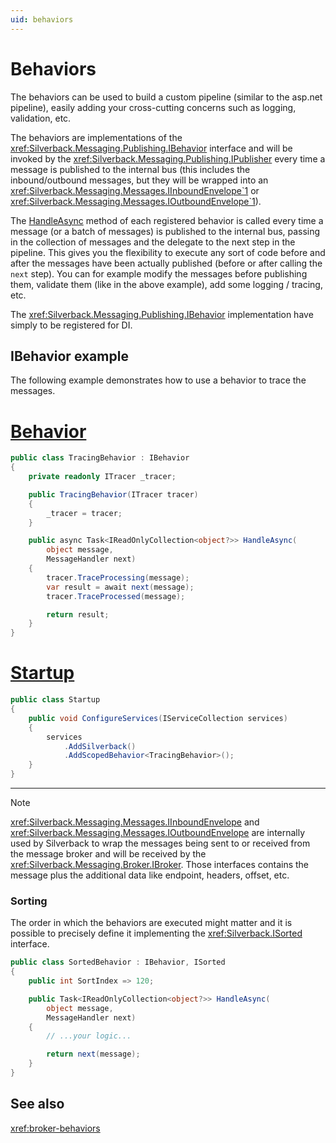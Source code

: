 ```yaml
---
uid: behaviors
---
```


# Behaviors

The behaviors can be used to build a custom pipeline (similar to the asp.net pipeline), easily adding your cross-cutting concerns such as logging, validation, etc.

The behaviors are implementations of the <xref:Silverback.Messaging.Publishing.IBehavior> interface and will be invoked by the <xref:Silverback.Messaging.Publishing.IPublisher> every time a message is published to the internal bus (this includes the inbound/outbound messages, but they will be wrapped into an <xref:Silverback.Messaging.Messages.IInboundEnvelope`1> or <xref:Silverback.Messaging.Messages.IOutboundEnvelope`1>).

The [HandleAsync](xref:Silverback.Messaging.Publishing.IBehavior#Silverback_Messaging_Publishing_IBehavior_HandleAsync_System_Object_Silverback_Messaging_Publishing_MessageHandler_) method of each registered behavior is called every time a message (or a batch of messages) is published to the internal bus, passing in the collection of messages and the delegate to the next step in the pipeline. This gives you the flexibility to execute any sort of code before and after the messages have been actually published (before or after calling the `next` step). You can for example modify the messages before publishing them, validate them (like in the above example), add some logging / tracing, etc.

The <xref:Silverback.Messaging.Publishing.IBehavior> implementation have simply to be registered for DI.

## IBehavior example

The following example demonstrates how to use a behavior to trace the messages.

# [Behavior](#tab/ibehavior)
```csharp
public class TracingBehavior : IBehavior
{
    private readonly ITracer _tracer;

    public TracingBehavior(ITracer tracer)
    {
        _tracer = tracer;
    }

    public async Task<IReadOnlyCollection<object?>> HandleAsync(
        object message, 
        MessageHandler next)
    {
        tracer.TraceProcessing(message);
        var result = await next(message);
        tracer.TraceProcessed(message);

        return result;
    }
}
```
# [Startup](#tab/ibehavior-startup)
```csharp
public class Startup
{
    public void ConfigureServices(IServiceCollection services)
    {
        services
            .AddSilverback()
            .AddScopedBehavior<TracingBehavior>();
    }
}
```
***

> [!Note]
> <xref:Silverback.Messaging.Messages.IInboundEnvelope> and <xref:Silverback.Messaging.Messages.IOutboundEnvelope> are internally used by Silverback to wrap the messages being sent to or received from the message broker and will be received by the <xref:Silverback.Messaging.Broker.IBroker>. Those interfaces contains the message plus the additional data like endpoint, headers, offset, etc.

### Sorting

The order in which the behaviors are executed might matter and it is possible to precisely define it implementing the <xref:Silverback.ISorted> interface.

```csharp
public class SortedBehavior : IBehavior, ISorted
{
    public int SortIndex => 120;

    public Task<IReadOnlyCollection<object?>> HandleAsync(
        object message, 
        MessageHandler next)
    {
        // ...your logic...

        return next(message);
    }
}
```

## See also

<xref:broker-behaviors>
